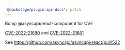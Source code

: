 ```yaml
---
'@backstage/plugin-api-docs': patch
---
```


Bump @asyncapi/react-component for CVE

[CVE-2022-21680](https://github.com/advisories/GHSA-rrrm-qjm4-v8hf) and [CVE-2022-21681](https://github.com/advisories/GHSA-5v2h-r2cx-5xgj)

See https://github.com/asyncapi/asyncapi-react/pull/522
